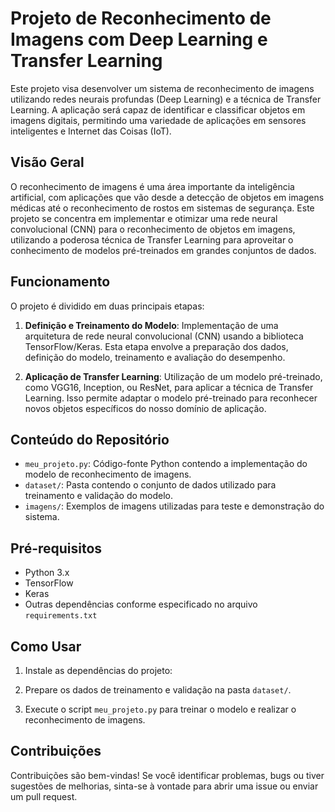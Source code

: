 # Projeto de Reconhecimento de Imagens com Deep Learning e Transfer Learning

Este projeto visa desenvolver um sistema de reconhecimento de imagens utilizando redes neurais profundas (Deep Learning) e a técnica de Transfer Learning. A aplicação será capaz de identificar e classificar objetos em imagens digitais, permitindo uma variedade de aplicações em sensores inteligentes e Internet das Coisas (IoT).

## Visão Geral

O reconhecimento de imagens é uma área importante da inteligência artificial, com aplicações que vão desde a detecção de objetos em imagens médicas até o reconhecimento de rostos em sistemas de segurança. Este projeto se concentra em implementar e otimizar uma rede neural convolucional (CNN) para o reconhecimento de objetos em imagens, utilizando a poderosa técnica de Transfer Learning para aproveitar o conhecimento de modelos pré-treinados em grandes conjuntos de dados.

## Funcionamento

O projeto é dividido em duas principais etapas:

1. **Definição e Treinamento do Modelo**: Implementação de uma arquitetura de rede neural convolucional (CNN) usando a biblioteca TensorFlow/Keras. Esta etapa envolve a preparação dos dados, definição do modelo, treinamento e avaliação do desempenho.

2. **Aplicação de Transfer Learning**: Utilização de um modelo pré-treinado, como VGG16, Inception, ou ResNet, para aplicar a técnica de Transfer Learning. Isso permite adaptar o modelo pré-treinado para reconhecer novos objetos específicos do nosso domínio de aplicação.

## Conteúdo do Repositório

- `meu_projeto.py`: Código-fonte Python contendo a implementação do modelo de reconhecimento de imagens.
- `dataset/`: Pasta contendo o conjunto de dados utilizado para treinamento e validação do modelo.
- `imagens/`: Exemplos de imagens utilizadas para teste e demonstração do sistema.

## Pré-requisitos

- Python 3.x
- TensorFlow
- Keras
- Outras dependências conforme especificado no arquivo `requirements.txt`

## Como Usar

1. Instale as dependências do projeto:

2. Prepare os dados de treinamento e validação na pasta `dataset/`.

3. Execute o script `meu_projeto.py` para treinar o modelo e realizar o reconhecimento de imagens.

## Contribuições

Contribuições são bem-vindas! Se você identificar problemas, bugs ou tiver sugestões de melhorias, sinta-se à vontade para abrir uma issue ou enviar um pull request.
